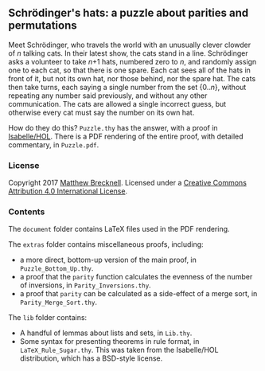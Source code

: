 ## Schrödinger's hats: a puzzle about parities and permutations

Meet Schrödinger, who travels the world with an unusually clever clowder of
*n* talking cats. In their latest show, the cats stand in a line.
Schrödinger asks a volunteer to take *n*+1 hats, numbered zero to *n*, and
randomly assign one to each cat, so that there is one spare. Each cat sees all
of the hats in front of it, but not its own hat, nor those behind, nor the
spare hat. The cats then take turns, each saying a single number from the set
{0..*n*}, without repeating any number said previously, and
without any other communication. The cats are allowed a single incorrect guess,
but otherwise every cat must say the number on its own hat.

How do they do this? `Puzzle.thy` has the answer, with a proof in
[Isabelle/HOL][]. There is a PDF rendering of the entire proof, with detailed
commentary, in `Puzzle.pdf`.

### License

Copyright 2017 [Matthew Brecknell][]. Licensed under a [Creative Commons
Attribution 4.0 International License][CC].

[Matthew Brecknell]: http://matthew.brecknell.net/
[CC]: https://creativecommons.org/licenses/by/4.0/

### Contents

The `document` folder contains LaTeX files used in the PDF rendering.

The `extras` folder contains miscellaneous proofs, including:

- a more direct, bottom-up version of the main proof, in
  `Puzzle_Bottom_Up.thy`.
- a proof that the `parity` function calculates the evenness of the number of
  inversions, in `Parity_Inversions.thy`.
- a proof that `parity` can be calculated as a side-effect of a merge sort,
  in `Parity_Merge_Sort.thy`.

The `lib` folder contains:

- A handful of lemmas about lists and sets, in `Lib.thy`.
- Some syntax for presenting theorems in rule format, in
  `LaTeX_Rule_Sugar.thy`. This was taken from the Isabelle/HOL distribution,
  which has a BSD-style license.

[Isabelle/HOL]: https://isabelle.in.tum.de/
